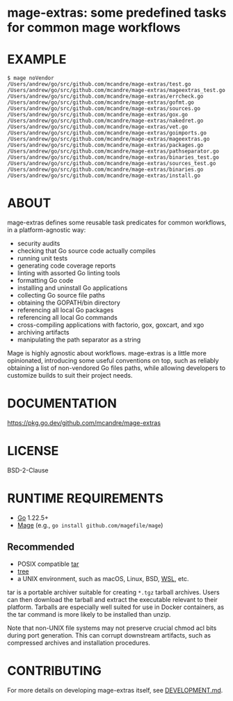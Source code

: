 # mage-extras: some predefined tasks for common mage workflows

# EXAMPLE

```console
$ mage noVendor
/Users/andrew/go/src/github.com/mcandre/mage-extras/test.go
/Users/andrew/go/src/github.com/mcandre/mage-extras/mageextras_test.go
/Users/andrew/go/src/github.com/mcandre/mage-extras/errcheck.go
/Users/andrew/go/src/github.com/mcandre/mage-extras/gofmt.go
/Users/andrew/go/src/github.com/mcandre/mage-extras/sources.go
/Users/andrew/go/src/github.com/mcandre/mage-extras/gox.go
/Users/andrew/go/src/github.com/mcandre/mage-extras/nakedret.go
/Users/andrew/go/src/github.com/mcandre/mage-extras/vet.go
/Users/andrew/go/src/github.com/mcandre/mage-extras/goimports.go
/Users/andrew/go/src/github.com/mcandre/mage-extras/mageextras.go
/Users/andrew/go/src/github.com/mcandre/mage-extras/packages.go
/Users/andrew/go/src/github.com/mcandre/mage-extras/pathseparator.go
/Users/andrew/go/src/github.com/mcandre/mage-extras/binaries_test.go
/Users/andrew/go/src/github.com/mcandre/mage-extras/sources_test.go
/Users/andrew/go/src/github.com/mcandre/mage-extras/binaries.go
/Users/andrew/go/src/github.com/mcandre/mage-extras/install.go
```

# ABOUT

mage-extras defines some reusable task predicates for common workflows, in a platform-agnostic way:

* security audits
* checking that Go source code actually compiles
* running unit tests
* generating code coverage reports
* linting with assorted Go linting tools
* formatting Go code
* installing and uninstall Go applications
* collecting Go source file paths
* obtaining the GOPATH/bin directory
* referencing all local Go packages
* referencing all local Go commands
* cross-compiling applications with factorio, gox, goxcart, and xgo
* archiving artifacts
* manipulating the path separator as a string

Mage is highly agnostic about workflows. mage-extras is a little more opinionated, introducing some useful conventions on top, such as reliably obtaining a list of non-vendored Go files paths, while allowing developers to customize builds to suit their project needs.

# DOCUMENTATION

https://pkg.go.dev/github.com/mcandre/mage-extras

# LICENSE

BSD-2-Clause

# RUNTIME REQUIREMENTS

* [Go](https://go.dev/) 1.22.5+
* [Mage](https://magefile.org/) (e.g., `go install github.com/magefile/mage`)

## Recommended

* POSIX compatible [tar](https://pubs.opengroup.org/onlinepubs/7908799/xcu/tar.html)
* [tree](https://linux.die.net/man/1/tree)
* a UNIX environment, such as macOS, Linux, BSD, [WSL](https://learn.microsoft.com/en-us/windows/wsl/), etc.

tar is a portable archiver suitable for creating `*.tgz` tarball archives. Users can then download the tarball and extract the executable relevant to their platform. Tarballs are especially well suited for use in Docker containers, as the tar command is more likely to be installed than unzip.

Note that non-UNIX file systems may not preserve crucial chmod acl bits during port generation. This can corrupt downstream artifacts, such as compressed archives and installation procedures.

# CONTRIBUTING

For more details on developing mage-extras itself, see [DEVELOPMENT.md](DEVELOPMENT.md).
